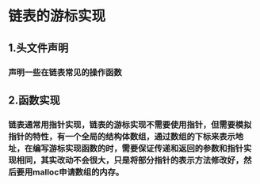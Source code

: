 # 链表的游标实现
## 1.头文件声明
### 声明一些在链表常见的操作函数
## 2.函数实现
### 链表通常用指针实现，链表的游标实现不需要使用指针，但需要模拟指针的特性，有一个全局的结构体数组，通过数组的下标来表示地址，在编写游标实现函数的时，需要保证传递和返回的参数和指针实现相同，其实改动不会很大，只是将部分指针的表示方法修改好，然后要用malloc申请数组的内存。
